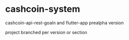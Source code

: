 # cashcoin-system
cashcoin-api-rest-goaln and flutter-app prealpha version

project branched per version or section
